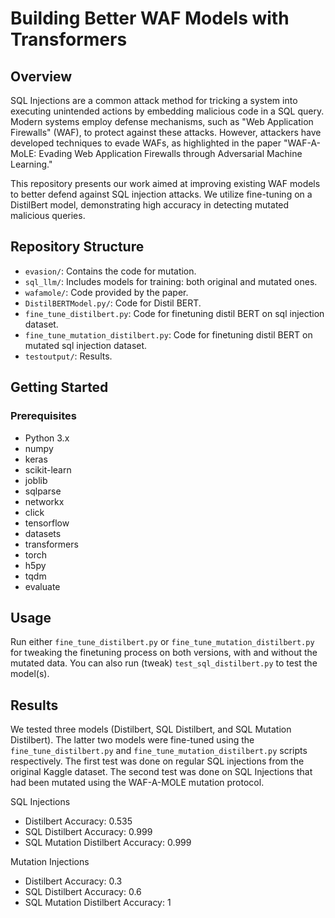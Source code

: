 # Building Better WAF Models with Transformers

## Overview

SQL Injections are a common attack method for tricking a system into executing unintended actions by embedding malicious code in a SQL query. Modern systems employ defense mechanisms, such as "Web Application Firewalls" (WAF), to protect against these attacks. However, attackers have developed techniques to evade WAFs, as highlighted in the paper "WAF-A-MoLE: Evading Web Application Firewalls through Adversarial Machine Learning."

This repository presents our work aimed at improving existing WAF models to better defend against SQL injection attacks. We utilize fine-tuning on a DistilBert model, demonstrating high accuracy in detecting mutated malicious queries.

## Repository Structure

- `evasion/`: Contains the code for mutation.
- `sql_llm/`: Includes models for training: both original and mutated ones.
- `wafamole/`: Code provided by the paper.
- `DistilBERTModel.py/`: Code for Distil BERT.
- `fine_tune_distilbert.py`: Code for finetuning distil BERT on sql injection dataset.
- `fine_tune_mutation_distilbert.py`:  Code for finetuning distil BERT on mutated sql injection dataset.
- `testoutput/`: Results.

## Getting Started

### Prerequisites

- Python 3.x
- numpy
- keras
- scikit-learn
- joblib
- sqlparse
- networkx
- click
- tensorflow
- datasets
- transformers
- torch
- h5py
- tqdm
- evaluate

## Usage

Run either `fine_tune_distilbert.py` or `fine_tune_mutation_distilbert.py` for tweaking the finetuning process on both versions, with and without the mutated data. You can also run (tweak) `test_sql_distilbert.py` to test the model(s).


## Results

We tested three models (Distilbert, SQL Distilbert, and SQL Mutation Distilbert). The latter two models were fine-tuned using the `fine_tune_distilbert.py` and `fine_tune_mutation_distilbert.py` scripts respectively. The first test was done on regular SQL injections from the original Kaggle dataset. The second test was done on SQL Injections that had been mutated using the WAF-A-MOLE mutation protocol.

SQL Injections
- Distilbert Accuracy: 0.535
- SQL Distilbert Accuracy: 0.999
- SQL Mutation Distilbert Accuracy: 0.999

Mutation Injections
- Distilbert Accuracy: 0.3
- SQL Distilbert Accuracy: 0.6
- SQL Mutation Distilbert Accuracy: 1
